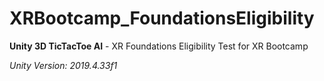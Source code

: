 # XRBootcamp_FoundationsEligibility
**Unity 3D TicTacToe AI** - XR Foundations Eligibility Test for XR Bootcamp

*Unity Version: 2019.4.33f1*
